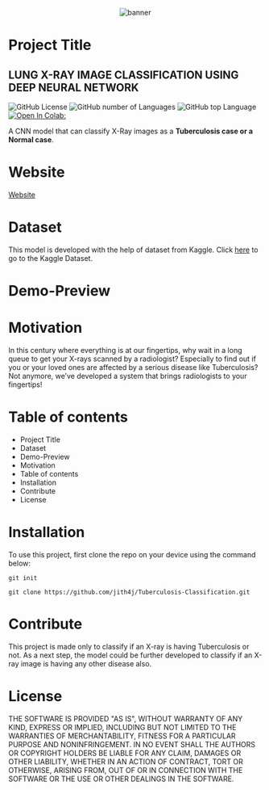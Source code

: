 <p align="center">
  <img src="https://github.com/jith4j/Tuberculosis-Classification/blob/main/logo/logo.gif" alt="banner">
</p>

# Project Title
## LUNG X-RAY IMAGE CLASSIFICATION USING DEEP NEURAL NETWORK

<!-- Buttons -->
![GitHub License](https://img.shields.io/github/license/jith4j/Tuberculosis-Classification)
![GitHub number of Languages](https://img.shields.io/github/languages/count/jith4j/Tuberculosis-Classification)
![GitHub top Language](https://img.shields.io/github/languages/top/jith4j/Tuberculosis-Classification?color=orange)
[![Open In Colab: ](https://colab.research.google.com/assets/colab-badge.svg)](https://colab.research.google.com/github/jith4j/Tuberculosis-Classification/blob/main/Tuber_Classification.ipynb)


A CNN model that can classify X-Ray images as a <b>Tuberculosis case or a Normal case</b>.

# Website
[Website](https://ajas-classifier.herokuapp.com/) <br>


# Dataset
This model is developed with the help of dataset from Kaggle.
Click [here](https://www.kaggle.com/tawsifurrahman/tuberculosis-tb-chest-xray-dataset) to go to the Kaggle Dataset. 


# Demo-Preview

<!-- DEMO GOES HERE -->

# Motivation
In this century where everything is at our fingertips, why wait in a long queue to get your X-rays scanned by a radiologist? Especially to find out if you or your loved ones are affected by a serious disease like Tuberculosis? Not anymore, we’ve developed a system that brings radiologists to your fingertips!

# Table of contents

- Project Title
- Dataset
- Demo-Preview
- Motivation
- Table of contents
- Installation
- Contribute
- License

# Installation

To use this project, first clone the repo on your device using the command below:

```git init```

```git clone https://github.com/jith4j/Tuberculosis-Classification.git```


# Contribute

This project is made only to classify if an X-ray is having Tuberculosis or not. As a next step, the model could be further developed to classify if an X-ray image is having any other disease also.


# License

THE SOFTWARE IS PROVIDED "AS IS", WITHOUT WARRANTY OF ANY KIND, EXPRESS OR
IMPLIED, INCLUDING BUT NOT LIMITED TO THE WARRANTIES OF MERCHANTABILITY,
FITNESS FOR A PARTICULAR PURPOSE AND NONINFRINGEMENT. IN NO EVENT SHALL THE
AUTHORS OR COPYRIGHT HOLDERS BE LIABLE FOR ANY CLAIM, DAMAGES OR OTHER
LIABILITY, WHETHER IN AN ACTION OF CONTRACT, TORT OR OTHERWISE, ARISING FROM,
OUT OF OR IN CONNECTION WITH THE SOFTWARE OR THE USE OR OTHER DEALINGS IN THE
SOFTWARE.
